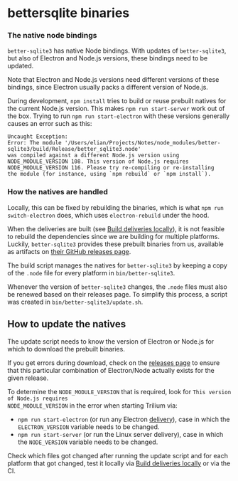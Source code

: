 # bettersqlite binaries
### The native node bindings

`better-sqlite3` has native Node bindings. With updates of `better-sqlite3`, but also of Electron and Node.js versions, these bindings need to be updated.

Note that Electron and Node.js versions need different versions of these bindings, since Electron usually packs a different version of Node.js.

During development, `npm install` tries to build or reuse prebuilt natives for the current Node.js version. This makes `npm run start-server` work out of the box. Trying to run `npm run start-electron` with these versions generally causes an error such as this:

```
Uncaught Exception:
Error: The module '/Users/elian/Projects/Notes/node_modules/better-sqlite3/build/Release/better_sqlite3.node'
was compiled against a different Node.js version using
NODE_MODULE_VERSION 108. This version of Node.js requires
NODE_MODULE_VERSION 116. Please try re-compiling or re-installing
the module (for instance, using `npm rebuild` or `npm install`).
```

### How the natives are handled

Locally, this can be fixed by rebuilding the binaries, which is what `npm run switch-electron` does, which uses `electron-rebuild` under the hood.

When the deliveries are built (see <a class="reference-link" href="../../Building%20and%20deployment/Build%20deliveries%20locally.md">Build deliveries locally</a>), it is not feasible to rebuild the dependencies since we are building for multiple platforms. Luckily, `better-sqlite3` provides these prebuilt binaries from us, available as artifacts on [their GitHub releases page](https://github.com/WiseLibs/better-sqlite3/releases/). 

The build script manages the natives for `better-sqlite3` by keeping a copy of the `.node` file for every platform in `bin/better-sqlite3`.

Whenever the version of `better-sqlite3` changes, the `.node` files must also be renewed based on their releases page. To simplify this process, a script was created in `bin/better-sqlite3/update.sh`.

## How to update the natives

The update script needs to know the version of Electron or Node.js for which to download the prebuilt binaries.

If you get errors during download, check on the [releases page](https://github.com/WiseLibs/better-sqlite3/releases/) to ensure that this particular combination of Electron/Node actually exists for the given release.

To determine the `NODE_MODULE_VERSION` that is required, look for `This version of Node.js requires`  
`NODE_MODULE_VERSION` in the error when starting Trilium via:

*   `npm run start-electron` (or run any Electron [delivery](../../Building%20and%20deployment/Build%20deliveries%20locally.md)), case in which the `ELECTRON_VERSION` variable needs to be changed.
*   `npm run start-server` (or run the Linux server delivery), case in which the `NODE_VERSION` variable needs to be changed.

Check which files got changed after running the update script and for each platform that got changed, test it locally via <a class="reference-link" href="../../Building%20and%20deployment/Build%20deliveries%20locally.md">Build deliveries locally</a> or via the CI.